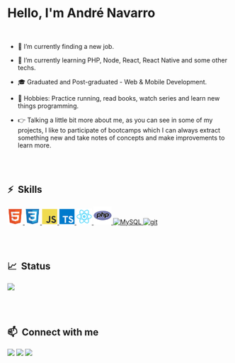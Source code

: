 <h1 align="left">Hello, I'm André Navarro</h1>

<br>

- 🔭 I’m currently finding a new job.

- 🌱 I’m currently learning PHP, Node, React, React Native and some other techs.

- 🎓 Graduated and Post-graduated - Web & Mobile Development.

- 🎲 Hobbies: Practice running, read books, watch series and learn new things programming.

- 👉 Talking a little bit more about me, as you can see in some of my projects, I like to participate of bootcamps which I can always extract something new and take notes of concepts and make improvements to learn more.

<br><br>

## ⚡ &nbsp;Skills

<p>
    <a href="https://www.w3.org/html/" target="_blank"> 
        <img 
            src="https://raw.githubusercontent.com/devicons/devicon/master/icons/html5/html5-original.svg"     
            alt="HTML5" 
            width="35" 
            height="35"
        /> 
    </a>
    <a href="https://www.w3schools.com/css/" target="_blank"> 
        <img 
            src="https://raw.githubusercontent.com/devicons/devicon/master/icons/css3/css3-original.svg"   
            alt="CSS3" 
            width="35" 
            height="35"
        /> 
    </a>
    <a href="https://developer.mozilla.org/en-US/docs/Web/JavaScript" target="_blank"> 
        <img 
            src="https://raw.githubusercontent.com/devicons/devicon/master/icons/javascript/javascript-original.svg"   
            alt="Javascript" 
            width="35" 
            height="35"
        /> 
    </a>
    <a href="https://www.typescriptlang.org/" target="_blank"> 
        <img 
            src="https://raw.githubusercontent.com/devicons/devicon/master/icons/typescript/typescript-original.svg"   
            alt="Typescript" 
            width="35" 
            height="35"
        /> 
    </a>
    <a href="https://reactjs.org/" target="_blank"> 
        <img 
            src="https://raw.githubusercontent.com/devicons/devicon/master/icons/react/react-original.svg" 
            alt="React" 
            width="35" 
            height="35"
        /> 
    </a>
    <a href="https://www.php.net" target="_blank">
        <img 
            src="https://raw.githubusercontent.com/devicons/devicon/master/icons/php/php-original.svg" 
            alt="php" 
            width="40" 
            height="40"
        /> 
    </a> 
    <a href="https://www.mysql.com/" target="_blank">
        <img 
            src="https://cdn.jsdelivr.net/gh/devicons/devicon/icons/mysql/mysql-plain.svg" 
            alt="MySQL" 
            width="40" 
            height="40"
        />
    </a> 
    <a href="https://git-scm.com/" target="_blank"> 
        <img 
            src="https://www.vectorlogo.zone/logos/git-scm/git-scm-icon.svg" 
            alt="git" 
            width="35" 
            height="35"
        /> 
    </a>
</p>

<br><br>

## 📈  &nbsp;Status

[<img height="250em" src="https://github-readme-stats.vercel.app/api/top-langs/?username=andrenavarro&layout=compact&langs_count=8&theme=dark"/>](https://github.com/AndreNavarro)

<br><br>

## 📫 &nbsp;Connect with me

[<img src="https://img.shields.io/badge/linkedin-%230077B5.svg?&style=for-the-badge&logo=linkedin&logoColor=white">](https://www.linkedin.com/in/andr%C3%A9-luiz-navarro-matos-26ba77b0/)
[<img src="https://img.shields.io/badge/instagram-%23E4405F.svg?&style=for-the-badge&logo=instagram&logoColor=white">](https://www.instagram.com/andreluiz_navarro/)
[<img src="https://img.shields.io/badge/Outlook-0078D4?style=for-the-badge&logo=microsoft-outlook&logoColor=white">](malito:andre-navarro@hotmail.com)



